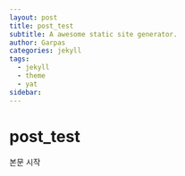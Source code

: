 ```yaml
---
layout: post
title: post_test
subtitle: A awesome static site generator.
author: Garpas
categories: jekyll
tags:
  - jekyll
  - theme
  - yat
sidebar:
---
```

# post_test

본문 시작

 